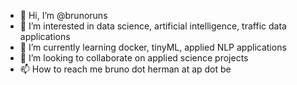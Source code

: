 - 👋 Hi, I’m @brunoruns
- 👀 I’m interested in data science, artificial intelligence, traffic data applications
- 🌱 I’m currently learning docker, tinyML, applied NLP applications
- 💞️ I’m looking to collaborate on applied science projects
- 📫 How to reach me bruno dot herman at ap dot be

<!---
brunoruns/brunoruns is a ✨ special ✨ repository because its `README.md` (this file) appears on your GitHub profile.
You can click the Preview link to take a look at your changes.
--->

